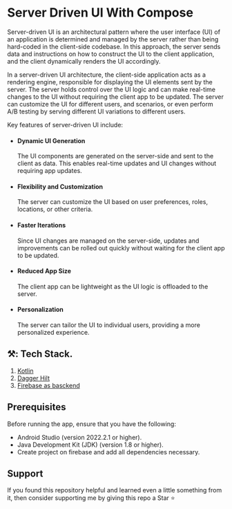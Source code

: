 # Server Driven UI With Compose

Server-driven UI is an architectural pattern where the user interface (UI) of an application is determined and managed by the server rather than being hard-coded in the client-side codebase. In this approach, the server sends data and instructions on how to construct the UI to the client application, and the client dynamically renders the UI accordingly.

In a server-driven UI architecture, the client-side application acts as a rendering engine, responsible for displaying the UI elements sent by the server. The server holds control over the UI logic and can make real-time changes to the UI without requiring the client app to be updated. The server can customize the UI for different users, and scenarios, or even perform A/B testing by serving different UI variations to different users.

Key features of server-driven UI include:

- <h4>Dynamic UI Generation</h4> The UI components are generated on the server-side and sent to the client as data. This enables real-time updates and UI changes without requiring app updates.
- <h4>Flexibility and Customization</h4> The server can customize the UI based on user preferences, roles, locations, or other criteria.
- <h4>Faster Iterations</h4>  Since UI changes are managed on the server-side, updates and improvements can be rolled out quickly without waiting for the client app to be updated.
- <h4>Reduced App Size</h4>  The client app can be lightweight as the UI logic is offloaded to the server.
- <h4>Personalization</h4> The server can tailor the UI to individual users, providing a more personalized experience.


## ⚒️: Tech Stack.
1. [Kotlin](https://developer.android.com/kotlin)
2. [Dagger Hilt](https://developer.android.com/training/dependency-injection/hilt-android)
3. [Firebase as basckend](https://firebase.google.com/)


## Prerequisites
Before running the app, ensure that you have the following:

- Android Studio (version 2022.2.1 or higher).
- Java Development Kit (JDK) (version 1.8 or higher).
- Create project on firebase and add all dependencies necessary.


## Support
If you found this repository helpful and learned even a little something from it, then consider supporting me by giving this repo a Star ⭐️

